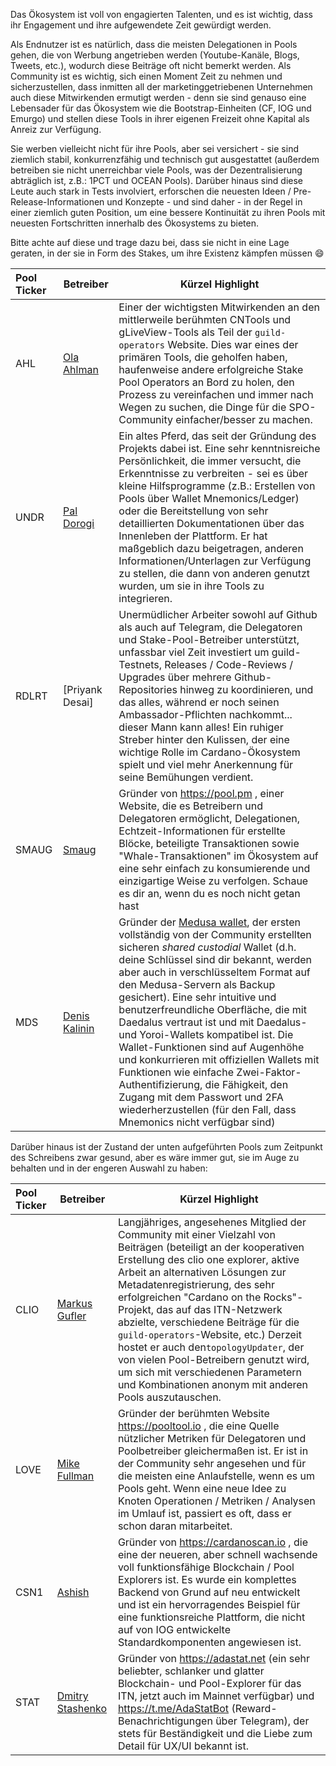 Das Ökosystem ist voll von engagierten Talenten, und es ist wichtig, dass ihr Engagement und ihre aufgewendete Zeit gewürdigt werden.

Als Endnutzer ist es natürlich, dass die meisten Delegationen in Pools gehen, die von Werbung angetrieben werden (Youtube-Kanäle, Blogs, Tweets, etc.), wodurch diese Beiträge oft nicht bemerkt werden. Als Community ist es wichtig, sich einen Moment Zeit zu nehmen und sicherzustellen, dass inmitten all der marketinggetriebenen Unternehmen auch diese Mitwirkenden ermutigt werden - denn sie sind genauso eine Lebensader für das Ökosystem wie die Bootstrap-Einheiten (CF, IOG und Emurgo) und stellen diese Tools in ihrer eigenen Freizeit ohne Kapital als Anreiz zur Verfügung.

Sie werben vielleicht nicht für ihre Pools, aber sei versichert - sie sind ziemlich stabil, konkurrenzfähig und technisch gut ausgestattet (außerdem betreiben sie nicht unerreichbar viele Pools, was der Dezentralisierung abträglich ist, z.B.: 1PCT und OCEAN Pools). Darüber hinaus sind diese Leute auch stark in Tests involviert, erforschen die neuesten Ideen / Pre-Release-Informationen und Konzepte - und sind daher - in der Regel in einer ziemlich guten Position, um eine bessere Kontinuität zu ihren Pools mit neuesten Fortschritten innerhalb des Ökosystems zu bieten.

Bitte achte auf diese und trage dazu bei, dass sie nicht in eine Lage geraten, in der sie in Form des Stakes, um ihre Existenz kämpfen müssen :smile:

|Pool Ticker   |Betreiber         |Kürzel Highlight                                  |
|:-------------|------------------|-------------------------------------------------|
|AHL           |[Ola Ahlman]      |Einer der wichtigsten Mitwirkenden an den mittlerweile berühmten CNTools und gLiveView-Tools als Teil der `guild-operators` Website. Dies war eines der primären Tools, die geholfen haben, haufenweise andere erfolgreiche Stake Pool Operators an Bord zu holen, den Prozess zu vereinfachen und immer nach Wegen zu suchen, die Dinge für die SPO-Community einfacher/besser zu machen.|
|UNDR          |[Pal Dorogi]      |Ein altes Pferd, das seit der Gründung des Projekts dabei ist. Eine sehr kenntnisreiche Persönlichkeit, die immer versucht, die Erkenntnisse zu verbreiten - sei es über kleine Hilfsprogramme (z.B.: Erstellen von Pools über Wallet Mnemonics/Ledger) oder die Bereitstellung von sehr detaillierten Dokumentationen über das Innenleben der Plattform. Er hat maßgeblich dazu beigetragen, anderen Informationen/Unterlagen zur Verfügung zu stellen, die dann von anderen genutzt wurden, um sie in ihre Tools zu integrieren. |
|RDLRT          |[Priyank Desai]      |Unermüdlicher Arbeiter sowohl auf Github als auch auf Telegram, die Delegatoren und Stake-Pool-Betreiber unterstützt, unfassbar viel Zeit investiert um guild-Testnets, Releases / Code-Reviews / Upgrades über mehrere Github-Repositories hinweg zu koordinieren, und das alles, während er noch seinen Ambassador-Pflichten nachkommt... dieser Mann kann alles! Ein ruhiger Streber hinter den Kulissen, der eine wichtige Rolle im Cardano-Ökosystem spielt und viel mehr Anerkennung für seine Bemühungen verdient.|
|SMAUG         |[Smaug]           |Gründer von https://pool.pm , einer Website, die es Betreibern und Delegatoren ermöglicht, Delegationen, Echtzeit-Informationen für erstellte Blöcke, beteiligte Transaktionen sowie "Whale-Transaktionen" im Ökosystem auf eine sehr einfach zu konsumierende und einzigartige Weise zu verfolgen. Schaue es dir an, wenn du es noch nicht getan hast|
|MDS           |[Denis Kalinin]   |Gründer der [Medusa wallet](https://adawallet.io), der ersten vollständig von der Community erstellten sicheren *shared custodial* Wallet (d.h. deine Schlüssel sind dir bekannt, werden aber auch in verschlüsseltem Format auf den Medusa-Servern als Backup gesichert). Eine sehr intuitive und benutzerfreundliche Oberfläche, die mit Daedalus vertraut ist und mit Daedalus- und Yoroi-Wallets kompatibel ist. Die Wallet-Funktionen sind auf Augenhöhe und konkurrieren mit offiziellen Wallets mit Funktionen wie einfache Zwei-Faktor-Authentifizierung, die Fähigkeit, den Zugang mit dem Passwort und 2FA wiederherzustellen (für den Fall, dass Mnemonics nicht verfügbar sind)|


Darüber hinaus ist der Zustand der unten aufgeführten Pools zum Zeitpunkt des Schreibens zwar gesund, aber es wäre immer gut, sie im Auge zu behalten und in der engeren Auswahl zu haben:

|Pool Ticker   |Betreiber        |Kürzel Highlight                                  |
|:-------------|------------------|-------------------------------------------------|
|CLIO          |[Markus Gufler]   |Langjähriges, angesehenes Mitglied der Community mit einer Vielzahl von Beiträgen (beteiligt an der kooperativen Erstellung des clio one explorer, aktive Arbeit an alternativen Lösungen zur Metadatenregistrierung, des sehr erfolgreichen "Cardano on the Rocks"-Projekt, das auf das ITN-Netzwerk abzielte, verschiedene Beiträge für die `guild-operators`-Website, etc.) Derzeit hostet er auch den`topologyUpdater`, der von vielen Pool-Betreibern genutzt wird, um sich mit verschiedenen Parametern und Kombinationen anonym mit anderen Pools auszutauschen.|
|LOVE          |[Mike Fullman]    |Gründer der berühmten Website https://pooltool.io , die eine Quelle nützlicher Metriken für Delegatoren und Poolbetreiber gleichermaßen ist. Er ist in der Community sehr angesehen und für die meisten eine Anlaufstelle, wenn es um Pools geht. Wenn eine neue Idee zu Knoten Operationen / Metriken / Analysen im Umlauf ist, passiert es oft, dass er schon daran mitarbeitet. |
|CSN1          |[Ashish]          |Gründer von https://cardanoscan.io , die eine der neueren, aber schnell wachsende voll funktionsfähige Blockchain / Pool Explorers ist. Es wurde ein komplettes Backend von Grund auf neu entwickelt und ist ein hervorragendes Beispiel für eine funktionsreiche Plattform, die nicht auf von IOG entwickelte Standardkomponenten angewiesen ist.|
|STAT          |[Dmitry Stashenko]|Gründer von https://adastat.net (ein sehr beliebter, schlanker und glatter Blockchain- und Pool-Explorer für das ITN, jetzt auch im Mainnet verfügbar) und https://t.me/AdaStatBot (Reward-Benachrichtigungen über Telegram), der stets für Beständigkeit und die Liebe zum Detail für UX/UI bekannt ist.|

[Mike Fullman]: https://t.me/papacarp
[Ashish]: https://t.me/blStitch
[Markus Gufler]: https://t.me/gufmar
[Pal Dorogi]: https://t.me/iilap
[Ola Ahlman]: https://t.me/olaahlman
[Smaug]: https://t.me/SmaugPool
[Dmitry Stashenko]: https://t.me/dmitry_stas
[Denis Kalinin]: https://t.me/Fell_x27
